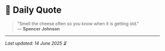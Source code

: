 # 📜 Daily Quote

> "Smell the cheese often so you know when it is getting old."  
> — **Spencer Johnson**

---

_Last updated: 14 June 2025 ⏳_
